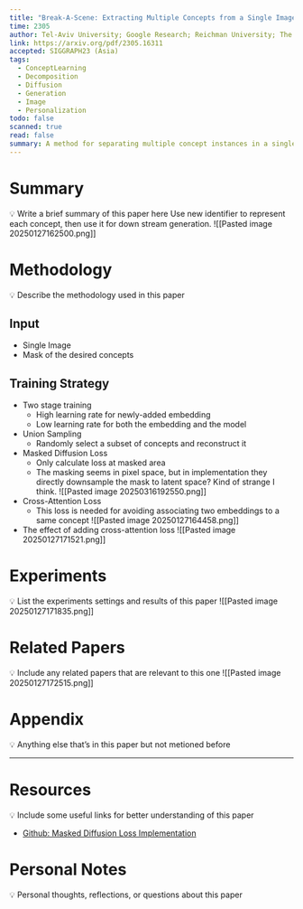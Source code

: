 ```yaml
---
title: "Break-A-Scene: Extracting Multiple Concepts from a Single Image"
time: 2305
author: Tel-Aviv University; Google Research; Reichman University; The Hebrew University of Jerusalem
link: https://arxiv.org/pdf/2305.16311
accepted: SIGGRAPH23 (Asia)
tags:
  - ConceptLearning
  - Decomposition
  - Diffusion
  - Generation
  - Image
  - Personalization
todo: false
scanned: true
read: false
summary: A method for separating multiple concept instances in a single image.
---
```

# Summary
💡 Write a brief summary of this paper here
Use new identifier to represent each concept, then use it for down stream generation.
![[Pasted image 20250127162500.png]]
# Methodology
💡 Describe the methodology used in this paper
## Input
- Single Image
- Mask of the desired concepts
## Training Strategy
- Two stage training
	- High learning rate for newly-added embedding
	- Low learning rate for both the embedding and the model
- Union Sampling
	- Randomly select a subset of concepts and reconstruct it
- Masked Diffusion Loss
	- Only calculate loss at masked area
	- The masking seems in pixel space, but in implementation they directly downsample the mask to latent space?
	  Kind of strange I think.
	  ![[Pasted image 20250316192550.png]]
- Cross-Attention Loss
	- This loss is needed for avoiding associating two embeddings to a same concept
![[Pasted image 20250127164458.png]]
- The effect of adding cross-attention loss
![[Pasted image 20250127171521.png]]
# Experiments
💡 List the experiments settings and results of this paper
![[Pasted image 20250127171835.png]]
# Related Papers
💡 Include any related papers that are relevant to this one
![[Pasted image 20250127172515.png]]
# Appendix
💡 Anything else that’s in this paper but not metioned before

---
# Resources
💡 Include some useful links for better understanding of this paper
- [Github: Masked Diffusion Loss Implementation](https://github.com/google/break-a-scene/blob/main/train.py#L1152)
# Personal Notes
💡 Personal thoughts, reflections, or questions about this paper